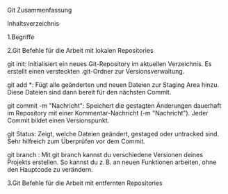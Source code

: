 
Git Zusammenfassung

Inhaltsverzeichnis

1.Begriffe

2.Git Befehle für die Arbeit mit lokalen Repositories

git init:
Initialisiert ein neues Git-Repository im aktuellen Verzeichnis. Es erstellt einen versteckten .git-Ordner zur Versionsverwaltung.

git add *:
Fügt alle geänderten und neuen Dateien zur Staging Area hinzu. Diese Dateien sind dann bereit für den nächsten Commit.

git commit -m "Nachricht":
Speichert die gestagten Änderungen dauerhaft im Repository mit einer Kommentar-Nachricht (-m "Nachricht"). Jeder Commit bildet einen Versionspunkt.

git Status:
Zeigt, welche Dateien geändert, gestaged oder untracked sind. Sehr hilfreich zum Überprüfen vor dem Commit.

git branch <name>:
Mit git branch kannst du verschiedene Versionen deines Projekts erstellen. So kannst du z. B. an neuen Funktionen arbeiten, ohne den Hauptcode zu verändern.


3.Git Befehle für die Arbeit mit entfernten Repositories
